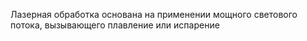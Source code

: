 Лазерная обработка основана на применении мощного светового потока, вызывающего плавление или испарение 